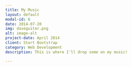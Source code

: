 ```yaml
---
title: My Music
layout: default
modal-id: 6
date: 2014-07-20
img: daveguitar.png
alt: image-alt
project-date: April 2014
client: Start Bootstrap
category: Web Development
description: This is where I'll drop some on my music! 

---
```

